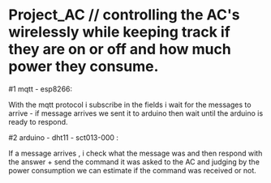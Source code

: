 # Project_AC // controlling the AC's wirelessly while keeping track if they are on or off and how much power they consume.

#1 mqtt - esp8266:

With the mqtt protocol i subscribe in the fields i wait for the messages to arrive - if message arrives we sent it to arduino then wait until the arduino is ready to respond.

#2 arduino - dht11 - sct013-000 :

If a message arrives , i check what the message was and then respond with the answer + send the command it was asked to the AC and judging by the power consumption we can estimate if the command was received or not.
